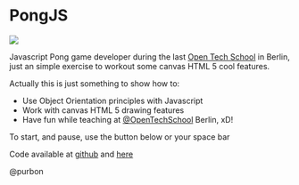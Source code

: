 <h1>PongJS</h1>

<img src="https://www.eui.upm.es/sites/default/files/museo/1972%20-%20Pong%2002.jpg"/>

<p>Javascript Pong game developer during the last <a href="http://js.opentechschool.org/">Open Tech School</a> in Berlin, just an simple 
exercise to workout some canvas HTML 5 cool features.</p>
<p>Actually this is just something to show how to:
<ul>
<li>Use Object Orientation principles with Javascript</li>
<li>Work with canvas HTML 5 drawing features</li>
<li>Have fun while teaching at <a href="https://twitter.com/OpenTechSchool">@OpenTechSchool</a> Berlin, xD!</li>
</ul>
</p>
<p>To start, and pause, use the button below or your space bar</p>
<p>Code available at <a href="https://github.com/purbon/pongjs">github</a> and <a href="https://github.com/purbon/pongjs/blob/master/js/game.js">here</a></p>
</div>

@purbon

